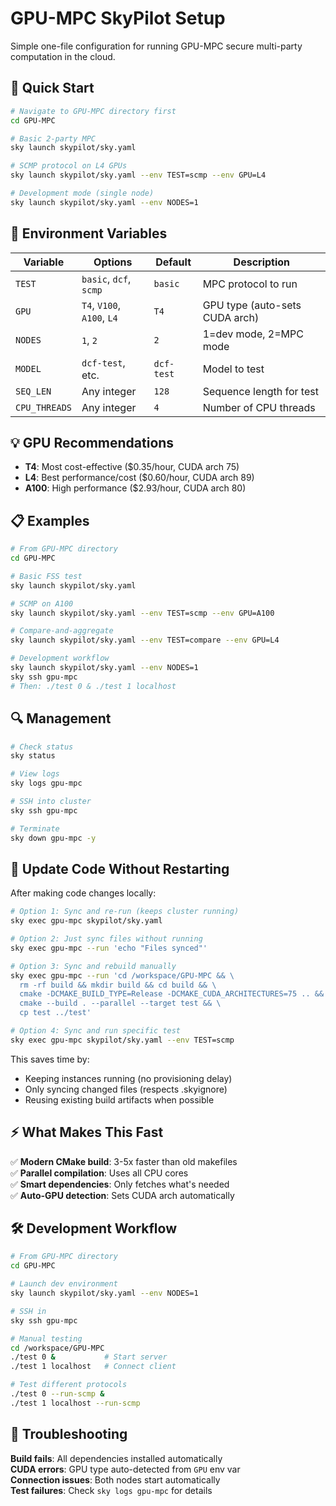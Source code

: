 # GPU-MPC SkyPilot Setup

Simple one-file configuration for running GPU-MPC secure multi-party computation in the cloud.

## 🚀 Quick Start

```bash
# Navigate to GPU-MPC directory first
cd GPU-MPC

# Basic 2-party MPC
sky launch skypilot/sky.yaml

# SCMP protocol on L4 GPUs
sky launch skypilot/sky.yaml --env TEST=scmp --env GPU=L4

# Development mode (single node)
sky launch skypilot/sky.yaml --env NODES=1
```

## 🔧 Environment Variables

| Variable | Options | Default | Description |
|----------|---------|---------|-------------|
| `TEST` | `basic`, `dcf`, `scmp` | `basic` | MPC protocol to run |
| `GPU` | `T4`, `V100`, `A100`, `L4` | `T4` | GPU type (auto-sets CUDA arch) |
| `NODES` | `1`, `2` | `2` | 1=dev mode, 2=MPC mode |
| `MODEL` | `dcf-test`, etc. | `dcf-test` | Model to test |
| `SEQ_LEN` | Any integer | `128` | Sequence length for test |
| `CPU_THREADS` | Any integer | `4` | Number of CPU threads |

## 💡 GPU Recommendations

- **T4**: Most cost-effective ($0.35/hour, CUDA arch 75)
- **L4**: Best performance/cost ($0.60/hour, CUDA arch 89)  
- **A100**: High performance ($2.93/hour, CUDA arch 80)

## 📋 Examples

```bash
# From GPU-MPC directory
cd GPU-MPC

# Basic FSS test
sky launch skypilot/sky.yaml

# SCMP on A100
sky launch skypilot/sky.yaml --env TEST=scmp --env GPU=A100

# Compare-and-aggregate
sky launch skypilot/sky.yaml --env TEST=compare --env GPU=L4

# Development workflow
sky launch skypilot/sky.yaml --env NODES=1
sky ssh gpu-mpc
# Then: ./test 0 & ./test 1 localhost
```

## 🔍 Management

```bash
# Check status
sky status

# View logs  
sky logs gpu-mpc

# SSH into cluster
sky ssh gpu-mpc

# Terminate
sky down gpu-mpc -y
```

## 🔄 Update Code Without Restarting

After making code changes locally:

```bash
# Option 1: Sync and re-run (keeps cluster running)
sky exec gpu-mpc skypilot/sky.yaml

# Option 2: Just sync files without running
sky exec gpu-mpc --run 'echo "Files synced"'

# Option 3: Sync and rebuild manually
sky exec gpu-mpc --run 'cd /workspace/GPU-MPC && \
  rm -rf build && mkdir build && cd build && \
  cmake -DCMAKE_BUILD_TYPE=Release -DCMAKE_CUDA_ARCHITECTURES=75 .. && \
  cmake --build . --parallel --target test && \
  cp test ../test'

# Option 4: Sync and run specific test
sky exec gpu-mpc skypilot/sky.yaml --env TEST=scmp
```

This saves time by:
- Keeping instances running (no provisioning delay)
- Only syncing changed files (respects .skyignore)
- Reusing existing build artifacts when possible

## ⚡ What Makes This Fast

✅ **Modern CMake build**: 3-5x faster than old makefiles  
✅ **Parallel compilation**: Uses all CPU cores  
✅ **Smart dependencies**: Only fetches what's needed  
✅ **Auto-GPU detection**: Sets CUDA arch automatically  

## 🛠️ Development Workflow

```bash
# From GPU-MPC directory
cd GPU-MPC

# Launch dev environment
sky launch skypilot/sky.yaml --env NODES=1

# SSH in
sky ssh gpu-mpc

# Manual testing
cd /workspace/GPU-MPC
./test 0 &           # Start server
./test 1 localhost   # Connect client

# Test different protocols
./test 0 --run-scmp &
./test 1 localhost --run-scmp
```

## 🐛 Troubleshooting

**Build fails**: All dependencies installed automatically  
**CUDA errors**: GPU type auto-detected from `GPU` env var  
**Connection issues**: Both nodes start automatically  
**Test failures**: Check `sky logs gpu-mpc` for details